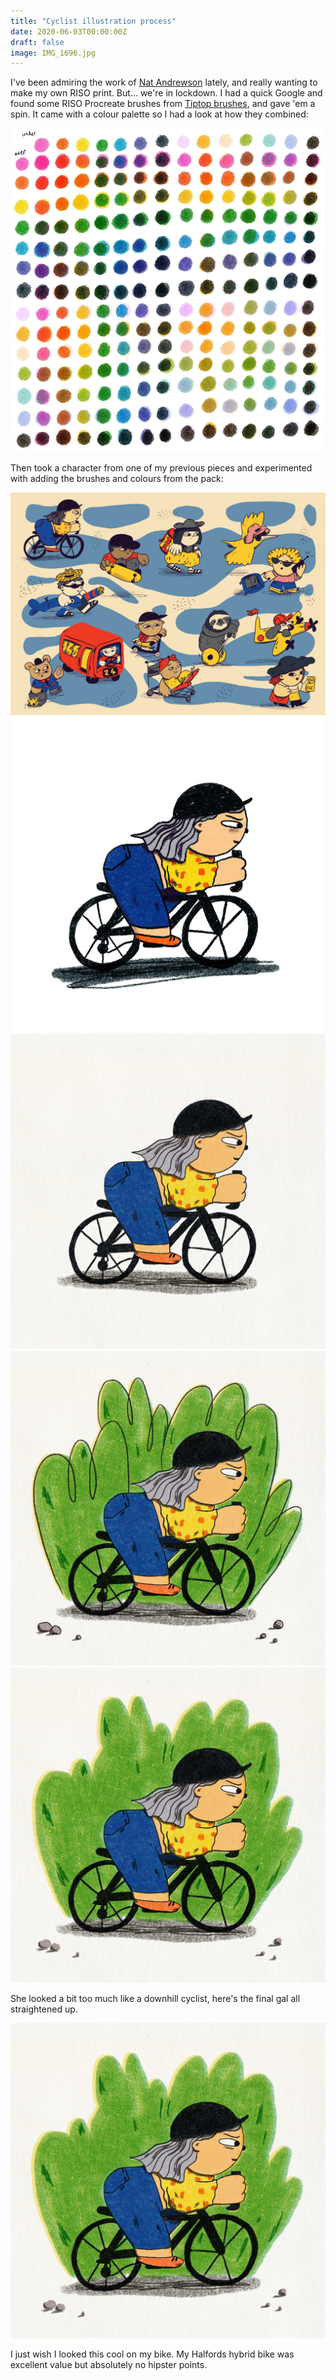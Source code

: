 ```yaml
---
title: "Cyclist illustration process"
date: 2020-06-03T00:00:00Z
draft: false
image: IMG_1696.jpg
---
```


I've been admiring the work of [Nat Andrewson](https://natalie-andrewson.com/filter/Risograph) lately, and really wanting to make my own RISO print. But... we're in lockdown. I had a quick Google and found some RISO Procreate brushes from [Tiptop brushes](https://tiptopbrushes.com/products/riso), and gave 'em a spin. It came with a colour palette so I had a look at how they combined:

![RISO colour combinations](IMG_1687.jpg)

Then took a character from one of my previous pieces and experimented with adding the brushes and colours from the pack:

![Travel illustration](IMG_1501.JPG)
![RISO cyclist version 1](IMG_1690.jpg)
![RISO cyclist version 2](IMG_1691.jpg)
![RISO cyclist version 3](IMG_1692.jpg)
![RISO cyclist version 4](IMG_1693.jpg)

She looked a bit too much like a downhill cyclist, here's the final gal all straightened up.

![RISO cyclist version 5](IMG_1696.jpg)

I just wish I looked this cool on my bike. My Halfords hybrid bike was excellent value but absolutely no hipster points.
